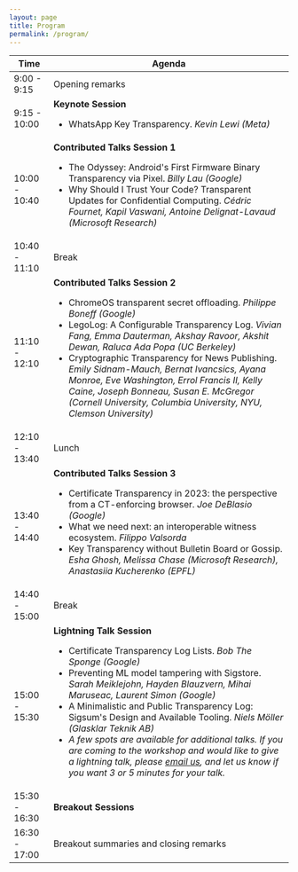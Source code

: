 ```yaml
---
layout: page
title: Program
permalink: /program/
---
```

<table>
  <thead>
    <tr>
      <th>Time</th>
      <th>Agenda</th>
    </tr>
  </thead>
  <tbody>
    <tr>
      <td> 9:00 - 9:15 </td>
      <td> Opening remarks </td>
    </tr>
    <tr>
      <td> 9:15 - 10:00 </td>
      <td>
        <b> Keynote Session </b>
        <ul>
          <li>WhatsApp Key Transparency. <i>Kevin Lewi (Meta)</i></li>
        </ul>
      </td>
    </tr>
    <tr>
      <td> 10:00 - 10:40 </td>
      <td>
        <b> Contributed Talks Session 1 </b>
        <ul>
          <li>The Odyssey: Android's First Firmware Binary Transparency via Pixel. <i>Billy Lau (Google)</i></li>
          <li>Why Should I Trust Your Code? Transparent Updates for Confidential Computing. <i>Cédric Fournet, Kapil Vaswani, Antoine Delignat-Lavaud (Microsoft Research)</i></li>
        </ul>
      </td>
    </tr>
    <tr>
      <td> 10:40 - 11:10 </td>
      <td> Break </td>
    </tr>
    <tr>
      <td> 11:10 - 12:10 </td>
      <td>
        <b> Contributed Talks Session 2 </b>
        <ul>
          <li>ChromeOS transparent secret offloading. <i>Philippe Boneff (Google)</i></li>
          <li>LegoLog: A Configurable Transparency Log. <i>Vivian Fang, Emma Dauterman, Akshay Ravoor, Akshit Dewan, Raluca Ada Popa (UC Berkeley)</i></li>
          <li>Cryptographic Transparency for News Publishing. <i>Emily Sidnam-Mauch, Bernat Ivancsics, Ayana Monroe, Eve Washington, Errol Francis II, Kelly Caine, Joseph Bonneau, Susan E. McGregor (Cornell University, Columbia University, NYU, Clemson University)</i></li>
        </ul>
      </td>
    </tr>
    <tr>
      <td> 12:10 - 13:40 </td>
      <td> Lunch </td>
    </tr>
    <tr>
      <td> 13:40 - 14:40 </td>
      <td>
        <b> Contributed Talks Session 3 </b>
        <ul>
          <li>Certificate Transparency in 2023: the perspective from a CT-enforcing browser. <i>Joe DeBlasio (Google)</i></li>
          <li>What we need next: an interoperable witness ecosystem. <i>Filippo Valsorda</i></li>
          <li>Key Transparency without Bulletin Board or Gossip. <i>Esha Ghosh, Melissa Chase (Microsoft Research), Anastasiia Kucherenko (EPFL)</i></li>
        </ul>
      </td>
    </tr>
    <tr>
      <td> 14:40 - 15:00 </td>
      <td> Break </td>
    </tr>
    <tr>
      <td> 15:00 - 15:30 </td>
      <td>
      <b>Lightning Talk Session</b>
      <ul>
          <li>Certificate Transparency Log Lists. <i>Bob The Sponge (Google)</i></li>
          <li>Preventing ML model tampering with Sigstore. <i>Sarah Meiklejohn, Hayden Blauzvern, Mihai Maruseac, Laurent Simon (Google)</i></li>
          <li>A Minimalistic and Public Transparency Log: Sigsum's Design and Available Tooling. <i>Niels Möller (Glasklar Teknik AB)</i></li>
          <li><i>A few spots are available for additional talks. If you are coming to the workshop and would like to give a lightning talk, please <a href="mailto:cats-workshop-oc@googlegroups.com">email us</a>, and let us know if you want 3 or 5 minutes for your talk.</i></li>
        </ul>
      </td>
    </tr>
    <tr>
      <td> 15:30 - 16:30 </td>
      <td> <b>Breakout Sessions</b> </td>
    </tr>
    <tr>
      <td> 16:30 - 17:00 </td>
      <td> Breakout summaries and closing remarks </td>
    </tr>
  </tbody>
</table>

